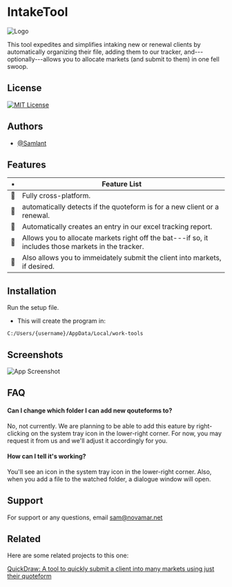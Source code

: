 
# IntakeTool
![Logo](https://i.postimg.cc/GmPY2yGJ/E6-B76-AE1-3407-4-BB7-8-D7-F-159613-FC9-C7-D.png)

This tool expedites and simplifies intaking new or renewal clients by automatically organizing their file, adding them to our tracker, and---optionally---allows you to allocate markets (and submit to them) in one fell swoop.

## License

[![MIT License](https://img.shields.io/badge/License-MIT-green.svg)](https://choosealicense.com/licenses/mit/)

## Authors

- [@Samlant](https://github.com/Samlant)

## Features

| :black_small_square: | Feature List                                                                                                                                                                                                                                                                                                               |
| -------------------- | -------------------------------------------------------------------------------------------------------------------------------------------------------------------------------------------------------------------------------------------------------------------------------------------------------------------------- |
| :clinking_glasses:   | Fully cross-platform.                                                                                                                                                                       |
| :clinking_glasses:   | automatically detects if the quoteform is for a new client or a renewal.                                                                                                                                                                                                                                                |
| :clinking_glasses:   | Automatically creates an entry in our excel tracking report.                                                                                                                                                                           |
| :clinking_glasses:   | Allows you to allocate markets right off the bat---if so,  it includes those markets in the tracker.                                                                                                                                  |
| :clinking_glasses:   | Also allows you to immeidately submit the client into markets, if desired.                                                                                                                                                                                                  |

## Installation

Run the setup file.
- This will create the program in:
```
C:/Users/{username}/AppData/Local/work-tools
```

## Screenshots

![App Screenshot](https://via.placeholder.com/468x300?text=App+Screenshot+Here)

## FAQ

#### Can I change which folder I can add new qouteforms to?

No, not currently.  We are planning to be able to add this eature by right-clicking on the system tray icon in the lower-right corner.  For now, you may request it from us and we'll adjust it accordingly for you.

#### How can I tell it's working?

You'll see an icon in the system tray icon in the lower-right corner. Also, when you add a file to the watched folder, a dialogue window will open.

## Support

For support or any questions, email sam@novamar.net


## Related

Here are some related projects to this one:

[QuickDraw: A tool to quickly submit a client into many markets using just their quoteform](https://github.com/Samlant/IntakeTool)
